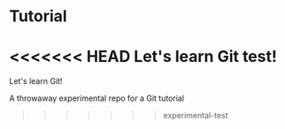 # Tutorial

<<<<<<< HEAD
Let's learn Git test!
=======
Let's learn Git!

A throwaway experimental repo for a Git tutorial
>>>>>>> experimental-test
